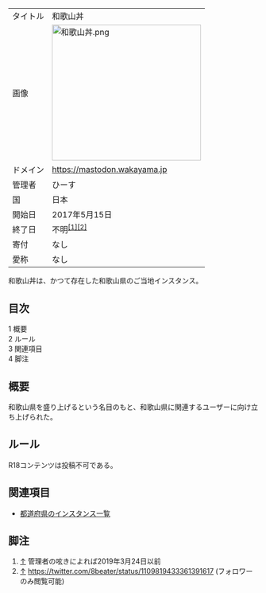 <div>

|          |                                                                                                                                                                                                                                                                                                                                                                                                                                                                                                |
|----------|------------------------------------------------------------------------------------------------------------------------------------------------------------------------------------------------------------------------------------------------------------------------------------------------------------------------------------------------------------------------------------------------------------------------------------------------------------------------------------------------|
| タイトル | 和歌山丼                                                                                                                                                                                                                                                                                                                                                                                                                                                                                       |
| 画像     | [<img src="/images/thumb/9/9c/%E5%92%8C%E6%AD%8C%E5%B1%B1%E4%B8%BC.png/300px-%E5%92%8C%E6%AD%8C%E5%B1%B1%E4%B8%BC.png" srcset="/images/thumb/9/9c/%E5%92%8C%E6%AD%8C%E5%B1%B1%E4%B8%BC.png/450px-%E5%92%8C%E6%AD%8C%E5%B1%B1%E4%B8%BC.png 1.5x, /images/thumb/9/9c/%E5%92%8C%E6%AD%8C%E5%B1%B1%E4%B8%BC.png/600px-%E5%92%8C%E6%AD%8C%E5%B1%B1%E4%B8%BC.png 2x" width="300" height="273" alt="和歌山丼.png" />](/%E3%83%95%E3%82%A1%E3%82%A4%E3%83%AB:%E5%92%8C%E6%AD%8C%E5%B1%B1%E4%B8%BC.png) |
| ドメイン | https://mastodon.wakayama.jp                                                                                                                                                                                                                                                                                                                                                                                                                                                                   |
| 管理者   | ひーす                                                                                                                                                                                                                                                                                                                                                                                                                                                                                         |
| 国       | 日本                                                                                                                                                                                                                                                                                                                                                                                                                                                                                           |
| 開始日   | 2017年5月15日                                                                                                                                                                                                                                                                                                                                                                                                                                                                                  |
| 終了日   | 不明<sup>[\[1\]](#cite_note-1)[\[2\]](#cite_note-2)</sup>                                                                                                                                                                                                                                                                                                                                                                                                                                      |
| 寄付     | なし                                                                                                                                                                                                                                                                                                                                                                                                                                                                                           |
| 愛称     | なし                                                                                                                                                                                                                                                                                                                                                                                                                                                                                           |

和歌山丼は、かつて存在した和歌山県のご当地インスタンス。

<div id="toc">

<div lang="ja" dir="ltr">

## 目次

</div>

-   [1 概要](#.E6.A6.82.E8.A6.81)
-   [2 ルール](#.E3.83.AB.E3.83.BC.E3.83.AB)
-   [3 関連項目](#.E9.96.A2.E9.80.A3.E9.A0.85.E7.9B.AE)
-   [4 脚注](#.E8.84.9A.E6.B3.A8)

</div>

## 概要

和歌山県を盛り上げるという名目のもと、和歌山県に関連するユーザーに向け立ち上げられた。

## ルール

R18コンテンツは投稿不可である。

## 関連項目

-   [都道府県のインスタンス一覧](/%E9%83%BD%E9%81%93%E5%BA%9C%E7%9C%8C%E3%81%AE%E3%82%A4%E3%83%B3%E3%82%B9%E3%82%BF%E3%83%B3%E3%82%B9%E4%B8%80%E8%A6%A7 "都道府県のインスタンス一覧")

## 脚注

<div>

1.  <span id="cite_note-1">[↑](#cite_ref-1) 管理者の呟きによれば2019年3月24日以前</span>
2.  <span id="cite_note-2">[↑](#cite_ref-2) <a href="https://twitter.com/8beater/status/1109819433361391617" rel="nofollow">https://twitter.com/8beater/status/1109819433361391617</a> (フォロワーのみ閲覧可能)</span>

</div>

</div>
